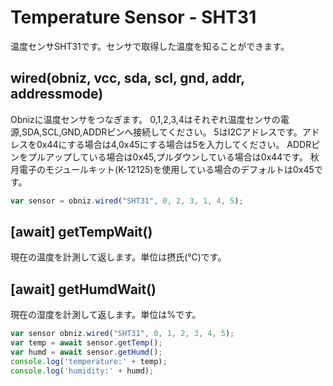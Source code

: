 # Temperature Sensor - SHT31
温度センサSHT31です。センサで取得した温度を知ることができます。

## wired(obniz, vcc, sda, scl, gnd, addr, addressmode)
Obnizに温度センサをつなぎます。
0,1,2,3,4はそれぞれ温度センサの電源,SDA,SCL,GND,ADDRピンへ接続してください。
5はI2Cアドレスです。アドレスを0x44にする場合は4,0x45にする場合は5を入力してください。
ADDRピンをプルアップしている場合は0x45,プルダウンしている場合は0x44です。
秋月電子のモジュールキット(K-12125)を使用している場合のデフォルトは0x45です。
```javascript
var sensor = obniz.wired("SHT31", 0, 2, 3, 1, 4, 5);
```
## [await] getTempWait()
現在の温度を計測して返します。単位は摂氏(℃)です。

## [await] getHumdWait()
現在の湿度を計測して返します。単位は%です。
```javascript
var sensor obniz.wired("SHT31", 0, 1, 2, 3, 4, 5);
var temp = await sensor.getTemp();
var humd = await sensor.getHumd();
console.log('temperature:' + temp);
console.log('humidity:' + humd);
```